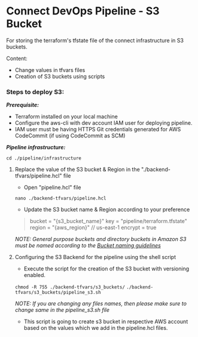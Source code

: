 # Connect DevOps Pipeline - S3 Bucket

For storing the terraform's tfstate file of the connect infrastructure in S3 buckets.

Content:

- Change values in tfvars files
- Creation of S3 buckets using scripts

### Steps to deploy S3:

**_Prerequisite:_**

- Terraform installed on your local machine
- Configure the aws-cli with dev account IAM user for deploying pipeline.
- IAM user must be having HTTPS Git credentials generated for AWS CodeCommit (if using CodeCommit as SCM)

**_Pipeline infrastructure:_**

`cd ./pipeline/infrastructure`

1. Replace the value of the S3 bucket & Region in the "./backend-tfvars/pipeline.hcl" file

   - Open "pipeline.hcl" file

   `nano ./backend-tfvars/pipeline.hcl`

   - Update the S3 bucket name & Region according to your preference

   > bucket = "{s3_bucket_name}"
   > key = "pipeline/terraform.tfstate"
   > region = "{aws_region}" // us-east-1
   > encrypt = true

   _NOTE: General purpose buckets and directory buckets in Amazon S3 must be named according to the [Bucket naming guidelines](https://docs.aws.amazon.com/AmazonS3/latest/userguide/bucketnamingrules.html)_

2. Configuring the S3 Backend for the pipeline using the shell script

   - Execute the script for the creation of the S3 bucket with versioning enabled.

   `chmod -R 755 ./backend-tfvars/s3_buckets/`
   `./backend-tfvars/s3_buckets/pipeline_s3.sh`

   _NOTE: If you are changing any files names, then please make sure to change same in the pipeline_s3.sh file_

   - This script is going to create s3 bucket in respective AWS account based on the values which we add in the pipeline.hcl files.
